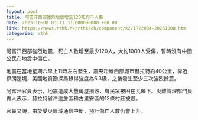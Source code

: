 ```yaml
---
layout: post
title: 阿富汗西部強烈地震增至120死約千人傷
date: 2023-10-08 03:13:33.000000000 +08:00
link: https://news.rthk.hk/rthk/ch/component/k2/1722034-20231008.htm
categories: rthk
---
```


阿富汗西部強烈地震，死亡人數增至最少120人，大約1000人受傷，暫時沒有中國公民在地震中傷亡。

地震在當地星期六早上11時左右發生，震央距離西部城市赫拉特約40公里，靠近伊朗邊境，美國地質勘探局錄得強度為6.3級，之後發生至少三次強烈餘震。

阿富汗官員表示，地震造成大量房屋損毀，有民眾被困在瓦礫下。災難管理部門負責人表示，赫拉特省津達詹區和古里安區的12條村莊被毀。

官員又說，由於受災區域通信中斷，預計傷亡人數仍會上升。

